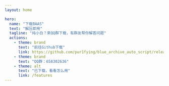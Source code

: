 ```yaml
---
layout: home

hero:
  name: "下载BAAS"
  text: "解压即用"
  tagline: "纯小白？来QQ群下载，有群友帮你解答问题"
  actions:
    - theme: brand
      text: "前往Github下载"
      link: https://github.com/pur1fying/blue_archive_auto_script/releases
    - theme: brand
      text: "QQ群：658302636"
    - theme: alt
      text: "已下载，看看怎么用"
      link: /features
---
```

